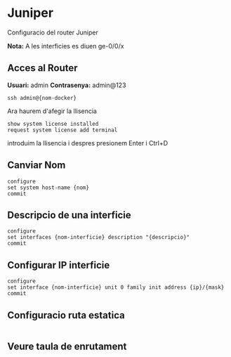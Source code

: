 # Juniper

Configuracio del router Juniper

**Nota:** A les interficies es diuen ge-0/0/x


## Acces al Router

**Usuari:** admin	**Contrasenya:** admin@123

```
ssh admin@{nom-docker}
```

Ara haurem d'afegir la llisencia

```
show system license installed
request system license add terminal
```

introduim la llisencia i despres presionem Enter i Ctrl+D

## Canviar Nom

```
configure
set system host-name {nom}
commit
```

## Descripcio de una interficie

```
configure
set interfaces {nom-interficie} description "{descripcio}"
commit
```

## Configurar IP interficie

```
configure
set interface {nom-interficie} unit 0 family init address {ip}/{mask}
commit
```

## Configuracio ruta estatica

```

```

## Veure taula de enrutament

```

```
